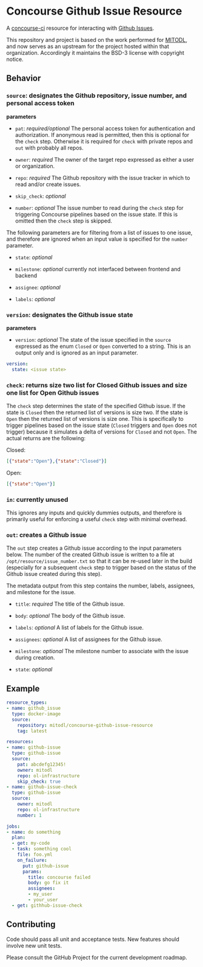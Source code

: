 # Concourse Github Issue Resource

A [concourse-ci](https://concourse-ci.org) resource for interacting with [Github Issues](https://docs.github.com/en/issues/tracking-your-work-with-issues).

This repository and project is based on the work performed for [MITODL](https://github.com/mitodl/concourse-github-issue-resource), and now serves as an upstream for the project hosted within that organization. Accordingly it maintains the BSD-3 license with copyright notice.

## Behavior

### `source`: designates the Github repository, issue number, and personal access token

**parameters**
- `pat`: _required/optional_ The personal access token for authentication and authorization. If anonymous read is permitted, then this is optional for the `check` step. Otherwise it is required for `check` with private repos and `out` with probably all repos.

- `owner`: _required_ The owner of the target repo expressed as either a user or organization.

- `repo`: _required_ The Github repository with the issue tracker in which to read and/or create issues.

- `skip_check`: _optional_

- `number`: _optional_ The issue number to read during the `check` step for triggering Concourse pipelines based on the issue state. If this is omitted then the `check` step is skipped.

The following parameters are for filtering from a list of issues to one issue, and therefore are ignored when an input value is specified for the `number` parameter.

- `state`: _optional_

- `milestone`: _optional_ currently not interfaced between frontend and backend

- `assignee`: _optional_

- `labels`: _optional_

### `version`: designates the Github issue state

**parameters**
- `version`: _optional_ The state of the issue specified in the `source` expressed as the enum `Closed` or `Open` converted to a string. This is an output only and is ignored as an input parameter.

```yaml
version:
  state: <issue state>
```

### `check`: returns size two list for Closed Github issues and size one list for Open Github issues

The `check` step determines the state of the specified Github issue. If the state is `Closed` then the returned list of versions is size two. If the state is `Open` then the returned list of versions is size one. This is specifically to trigger pipelines based on the issue state (`Closed` triggers and `Open` does not trigger) because it simulates a delta of versions for `Closed` and not `Open`. The actual returns are the following:

Closed:
```json
[{"state":"Open"},{"state":"Closed"}]
```

Open:
```json
[{"state":"Open"}]
```

### `in`: currently unused

This ignores any inputs and quickly dummies outputs, and therefore is primarily useful for enforcing a useful `check` step with minimal overhead.

### `out`: creates a Github issue

The `out` step creates a Github issue according to the input parameters below. The number of the created Github issue is written to a file at `/opt/resource/issue_number.txt` so that it can be re-used later in the build (especially for a subsequent `check` step to trigger based on the status of the Github issue created during this step).

The metadata output from this step contains the number, labels, assignees, and milestone for the issue.

- `title`: _required_ The title of the Github issue.

- `body`: _optional_ The body of the Github issue.

- `labels`: _optional_ A list of labels for the Github issue.

- `assignees`: _optional_ A list of assignees for the Github issue.

- `milestone`: _optional_ The milestone number to associate with the issue during creation.

- `state`: _optional_

## Example

```yaml
resource_types:
- name: github_issue
  type: docker-image
  source:
    repository: mitodl/concourse-github-issue-resource
    tag: latest

resources:
- name: github-issue
  type: github-issue
  source:
    pat: abcdefg12345!
    owner: mitodl
    repo: ol-infrastructure
    skip_check: true
- name: github-issue-check
  type: github-issue
  source:
    owner: mitodl
    repo: ol-infrastructure
    number: 1

jobs:
- name: do something
  plan:
  - get: my-code
  - task: something cool
    file: foo.yml
    on_failure:
      put: github-issue
      params:
        title: concourse failed
        body: go fix it
        assignees:
        - my_user
        - your_user
  - get: githhub-issue-check
```

## Contributing
Code should pass all unit and acceptance tests. New features should involve new unit tests.

Please consult the GitHub Project for the current development roadmap.
